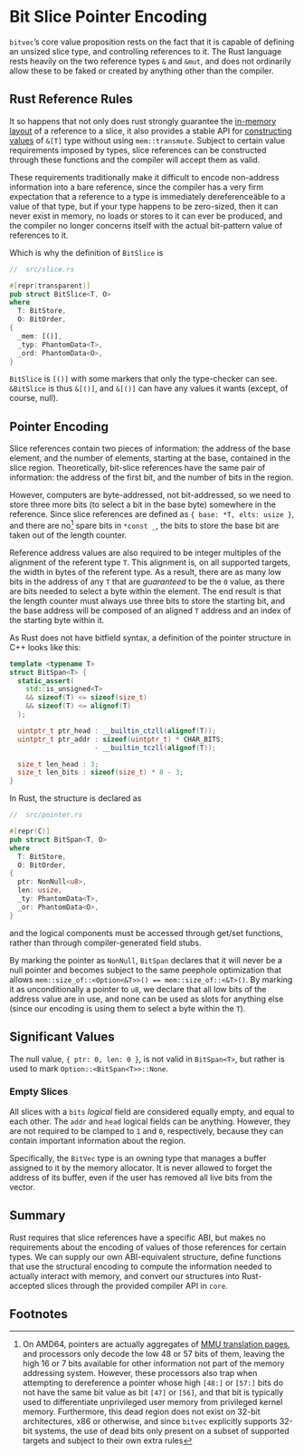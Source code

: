 # Bit Slice Pointer Encoding

`bitvec`’s core value proposition rests on the fact that it is capable of
defining an unsized slice type, and controlling references to it. The Rust
language rests heavily on the two reference types `&` and `&mut`, and does not
ordinarily allow these to be faked or created by anything other than the
compiler.

## Rust Reference Rules

It so happens that not only does rust strongly guarantee the [in-memory layout]
of a reference to a slice, it also provides a stable API for
[constructing values] of `&[T]` type without using `mem::transmute`. Subject to
certain value requirements imposed by types, slice references can be constructed
through these functions and the compiler will accept them as valid.

These requirements traditionally make it difficult to encode non-address
information into a bare reference, since the compiler has a very firm
expectation that a reference to a type is immediately dereferenceäble to a value
of that type, but if your type happens to be zero-sized, then it can never exist
in memory, no loads or stores to it can ever be produced, and the compiler no
longer concerns itself with the actual bit-pattern value of references to it.

Which is why the definition of `BitSlice` is

```rust
//  src/slice.rs

#[repr(transparent)]
pub struct BitSlice<T, O>
where
  T: BitStore,
  O: BitOrder,
{
  _mem: [()],
  _typ: PhantomData<T>,
  _ord: PhantomData<O>,
}
```

`BitSlice` is `[()]` with some markers that only the type-checker can see.
`&BitSlice` is thus `&[()]`, and `&[()]` can have any values it wants (except,
of course, null).

## Pointer Encoding

Slice references contain two pieces of information: the address of the base
element, and the number of elements, starting at the base, contained in the
slice region. Theoretically, bit-slice references have the same pair of
information: the address of the first bit, and the number of bits in the region.

However, computers are byte-addressed, not bit-addressed, so we need to store
three more bits (to select a bit in the base byte) somewhere in the reference.
Since slice references are defined as `{ base: *T, elts: usize }`, and there are
no[^1] spare bits in `*const _`, the bits to store the base bit are taken out of
the length counter.

Reference address values are also required to be integer multiples of the
alignment of the referent type `T`. This alignment is, on all supported targets,
the width in bytes of the referent type. As a result, there are as many low bits
in the address of any `T` that are *guaranteed* to be the `0` value, as there
are bits needed to select a byte within the element. The end result is that the
length counter must always use three bits to store the starting bit, and the
base address will be composed of an aligned `T` address and an index of the
starting byte within it.

As Rust does not have bitfield syntax, a definition of the pointer structure in
C++ looks like this:

```cpp
template <typename T>
struct BitSpan<T> {
  static_assert(
    std::is_unsigned<T>
    && sizeof(T) <= sizeof(size_t)
    && sizeof(T) <= alignof(T)
  );

  uintptr_t ptr_head : __builtin_ctzll(alignof(T));
  uintptr_t ptr_addr : sizeof(uintptr_t) * CHAR_BITS;
                     - __builtin_tczll(alignof(T));

  size_t len_head : 3;
  size_t len_bits : sizeof(size_t) * 8 - 3;
}
```

In Rust, the structure is declared as

```rust
//  src/pointer.rs

#[repr(C)]
pub struct BitSpan<T, O>
where
  T: BitStore,
  O: BitOrder,
{
  ptr: NonNull<u8>,
  len: usize,
  _ty: PhantomData<T>,
  _or: PhantomData<O>,
}
```

and the logical components must be accessed through get/set functions, rather
than through compiler-generated field stubs.

By marking the pointer as `NonNull`, `BitSpan` declares that it will never be a
null pointer and becomes subject to the same peephole optimization that allows
`mem::size_of::<Option<&T>>() == mem::size_of::<&T>()`. By marking it as
unconditionally a pointer to `u8`, we declare that all low bits of the address
value are in use, and none can be used as slots for anything else (since our
encoding is using them to select a byte within the `T`).

## Significant Values

The null value, `{ ptr: 0, len: 0 }`, is not valid in `BitSpan<T>`, but rather is
used to mark `Option::<BitSpan<T>>::None`.

### Empty Slices

All slices with a `bits` *logical* field are considered equally empty, and equal
to each other. The `addr` and `head` logical fields can be anything. However,
they are not required to be clamped to `1` and `0`, respectively, because they
can contain important information about the region.

Specifically, the `BitVec` type is an owning type that manages a buffer assigned
to it by the memory allocator. It is never allowed to forget the address of its
buffer, even if the user has removed all live bits from the vector.

## Summary

Rust requires that slice references have a specific ABI, but makes no
requirements about the encoding of values of those references for certain types.
We can supply our own ABI-equivalent structure, define functions that use the
structural encoding to compute the information needed to actually interact with
memory, and convert our structures into Rust-accepted slices through the
provided compiler API in `core`.

## Footnotes

[^1]: On AMD64, pointers are actually aggregates of [MMU translation pages], and
      processors only decode the low 48 or 57 bits of them, leaving the high 16
      or 7 bits available for other information not part of the memory
      addressing system. However, these processors also trap when attempting to
      dereference a pointer whose high `[48:]` or `[57:]` bits do not have the
      same bit value as bit `[47]` or `[56]`, and that bit is typically used to
      differentiate unprivileged user memory from privileged kernel memory.
      Furthermore, this dead region does not exist on 32-bit architectures, x86
      or otherwise, and since `bitvec` explicitly supports 32-bit systems, the
      use of dead bits only present on a subset of supported targets and subject
      to their own extra rules

[MMU translation pages]: https://en.wikipedia.org/wiki/X86-64#Virtual_address_space_details
[constructing values]: https://github.com/rust-lang/rust/blob/8558ccd/src/libcore/slice/mod.rs#L5642-L5739
[in-memory layout]: https://github.com/rust-lang/rust/blob/8558ccd/src/libcore/ptr/mod.rs#L220-L231
